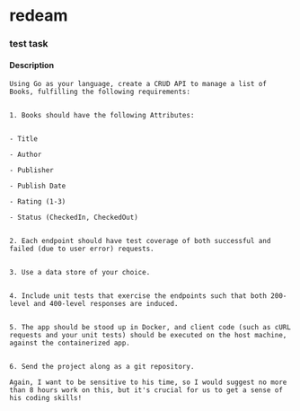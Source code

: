 # redeam
### test task

#### Description
    Using Go as your language, create a CRUD API to manage a list of Books, fulfilling the following requirements:
    
    
    1. Books should have the following Attributes:
    
    
    - Title
    
    - Author
    
    - Publisher
    
    - Publish Date
    
    - Rating (1-3)
    
    - Status (CheckedIn, CheckedOut)
    
    
    2. Each endpoint should have test coverage of both successful and failed (due to user error) requests.
    
    
    3. Use a data store of your choice.
    
    
    4. Include unit tests that exercise the endpoints such that both 200-level and 400-level responses are induced.
    
    
    5. The app should be stood up in Docker, and client code (such as cURL requests and your unit tests) should be executed on the host machine, against the containerized app.
    
    
    6. Send the project along as a git repository.
    
    Again, I want to be sensitive to his time, so I would suggest no more than 8 hours work on this, but it's crucial for us to get a sense of his coding skills!
